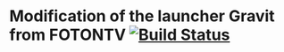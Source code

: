 # Modification of the launcher Gravit from FOTONTV [![Build Status](https://travis-ci.com/FOTONTV/Launcher.svg?branch=master)](https://travis-ci.com/FOTONTV/Launcher)